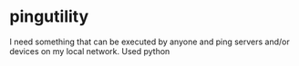 # pingutility
I need something that can be executed by anyone and ping servers and/or devices on my local network. 
Used python 
